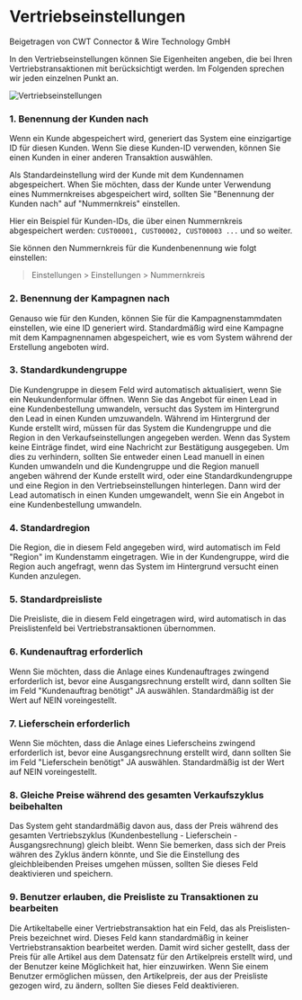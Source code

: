 # Vertriebseinstellungen
<span class="text-muted contributed-by">Beigetragen von CWT Connector & Wire Technology GmbH</span>

In den Vertriebseinstellungen können Sie Eigenheiten angeben, die bei Ihren Vertriebstransaktionen mit berücksichtigt werden. Im Folgenden sprechen wir jeden einzelnen Punkt an.

<img class="screenshot" alt="Vertriebseinstellungen" src="/docs/assets/img/selling/selling-settings.png">

### 1\. Benennung der Kunden nach

Wenn ein Kunde abgespeichert wird, generiert das System eine einzigartige ID für diesen Kunden. Wenn Sie diese Kunden-ID verwenden, können Sie einen Kunden in einer anderen Transaktion auswählen.

Als Standardeinstellung wird der Kunde mit dem Kundennamen abgespeichert. When Sie möchten, dass der Kunde unter Verwendung eines Nummernkreises abgespeichert wird, sollten Sie "Benennung der Kunden nach" auf "Nummernkreis" einstellen.

Hier ein Beispiel für Kunden-IDs, die über einen Nummernkreis abgespeichert werden: `CUST00001, CUST00002, CUST00003 ...` und so weiter.

Sie können den Nummernkreis für die Kundenbenennung wie folgt einstellen:

> Einstellungen > Einstellungen > Nummernkreis

### 2\. Benennung der Kampagnen nach

Genauso wie für den Kunden, können Sie für die Kampagnenstammdaten einstellen, wie eine ID generiert wird. Standardmäßig wird eine Kampagne mit dem Kampagnennamen abgespeichert, wie es vom System während der Erstellung angeboten wird.

### 3\. Standardkundengruppe

Die Kundengruppe in diesem Feld wird automatisch aktualisiert, wenn Sie ein Neukundenformular öffnen. Wenn Sie das Angebot für einen Lead in eine Kundenbestellung umwandeln, versucht das System im Hintergrund den Lead in einen Kunden umzuwandeln. Während im Hintergrund der Kunde erstellt wird, müssen für das System die Kundengruppe und die Region in den Verkaufseinstellungen angegeben werden. Wenn das System keine Einträge findet, wird eine Nachricht zur Bestätigung ausgegeben. Um dies zu verhindern, sollten Sie entweder einen Lead manuell in einen Kunden umwandeln und die Kundengruppe und die Region manuell angeben während der Kunde erstellt wird, oder eine Standardkundengruppe und eine Region in den Vertriebseinstellungen hinterlegen. Dann wird der Lead automatisch in einen Kunden umgewandelt, wenn Sie ein Angebot in eine Kundenbestellung umwandeln.

### 4\. Standardregion
Die Region, die in diesem Feld angegeben wird, wird automatisch im Feld "Region" im Kundenstamm eingetragen.
Wie in der Kundengruppe, wird die Region auch angefragt, wenn das System im Hintergrund versucht einen Kunden anzulegen.

### 5\. Standardpreisliste
Die Preisliste, die in diesem Feld eingetragen wird, wird automatisch in das Preislistenfeld bei Vertriebstransaktionen übernommen.

### 6\. Kundenauftrag erforderlich
Wenn Sie möchten, dass die Anlage eines Kundenauftrages zwingend erforderlich ist, bevor eine Ausgangsrechnung erstellt wird, dann sollten Sie im Feld "Kundenauftrag benötigt" JA auswählen. Standardmäßig ist der Wert auf NEIN voreingestellt.

### 7\. Lieferschein erforderlich
Wenn Sie möchten, dass die Anlage eines Lieferscheins zwingend erforderlich ist, bevor eine Ausgangsrechnung erstellt wird, dann sollten Sie im Feld "Lieferschein benötigt" JA auswählen. Standardmäßig ist der Wert auf NEIN voreingestellt.

### 8\. Gleiche Preise während des gesamten Verkaufszyklus beibehalten
Das System geht standardmäßig davon aus, dass der Preis während des gesamten Vertriebszyklus (Kundenbestellung - Lieferschein - Ausgangsrechnung) gleich bleibt. Wenn Sie bemerken, dass sich der Preis währen des Zyklus ändern könnte, und Sie die Einstellung des gleichbleibenden Preises umgehen müssen, sollten Sie dieses Feld deaktivieren und speichern.

### 9\. Benutzer erlauben, die Preisliste zu Transaktionen zu bearbeiten
Die Artikeltabelle einer Vertriebstransaktion hat ein Feld, das als Preislisten-Preis bezeichnet wird. Dieses Feld kann standardmäßig in keiner Vertriebstransaktion bearbeitet werden. Damit wird sicher gestellt, dass der Preis für alle Artikel aus dem Datensatz für den Artikelpreis erstellt wird, und der Benutzer keine Möglichkeit hat, hier einzuwirken.
Wenn Sie einem Benutzer ermöglichen müssen, den Artikelpreis, der aus der Preisliste gezogen wird, zu ändern, sollten Sie dieses Feld deaktivieren.
